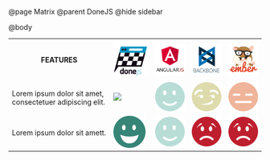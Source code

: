@page Matrix
@parent DoneJS
@hide sidebar

@body

<div class="table-wrapper">
  <div class="scrollable">
    <table class="matrix-table responsive">
      <tr>
        <th class="features">FEATURES</th>
        <th><img class="framework-logo" src="/static/img/donejs-logo-matrix.png"></th>
        <th><img class="framework-logo" src="/static/img/angular-logo.png"></th>
        <th><img class="framework-logo" src="/static/img/backbone-logo.png"></th>
        <th><img class="framework-logo" src="/static/img/ember-logo.png"></th>
      </tr>
      <tr class="striped">
        <td class="features">
          Lorem ipsum dolor sit amet, consectetuer adipiscing elit.
        </td>
        <td>
          <img data-toggle="popover" data-placement="right" data-html="true" data-content='<a href="http://www.donejs.com">Vivamus sagittis</a> lacus vel augue laoreet rutrum faucibus.' class="matrix-rating-icon" src="/static/img/icon-excellent.svg">
        </td>
        <td>
          <img class="matrix-rating-icon" src="/static/img/icon-very-good.svg">
        </td>
        <td>
          <img class="matrix-rating-icon" src="/static/img/icon-good.svg">
        </td>
        <td>
          <img class="matrix-rating-icon" src="/static/img/icon-fair.svg">
        </td>
      </tr>
      <tr>
      <td class="features">Lorem ipsum dolor sit amett.</td>
      <td>
        <img class="matrix-rating-icon" src="/static/img/icon-excellent.svg">
      </td>
      <td>
        <img class="matrix-rating-icon" src="/static/img/icon-very-good.svg">
      </td>
      <td>
        <img class="matrix-rating-icon" src="/static/img/icon-poor.svg">
      </td>
      <td>
        <img class="matrix-rating-icon" src="/static/img/icon-poor.svg">
      </td>
      </tr>
    </table>
  </div>
</div>
